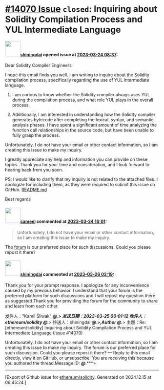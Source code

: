 # [\#14070 Issue](https://github.com/ethereum/solidity/issues/14070) `closed`: Inquiring about Solidity Compilation Process and YUL Intermediate Language

#### <img src="https://avatars.githubusercontent.com/u/48239622?u=919b1aeb625a8a5cd58548d45b0c59328f9d0f61&v=4" width="50">[shiningdai](https://github.com/shiningdai) opened issue at [2023-03-24 08:37](https://github.com/ethereum/solidity/issues/14070):

Dear Solidity Compiler Engineers

I hope this email finds you well. I am writing to inquire about the Solidity compilation process, specifically regarding the use of YUL intermediate language.

1.  I am curious to know whether the Solidity compiler always uses YUL during the compilation process, and what role YUL plays in the overall process.

 2.  Additionally, I am interested in understanding how the Solidity compiler generates bytecode after completing the lexical, syntax, and semantic analysis phases. I have spent a significant amount of time analyzing the function call relationships in the source code, but have been unable to fully grasp the process.

Unfortunately, I do not have your email or other contact information, so I am creating this issue to make my inquiry.

I greatly appreciate any help and information you can provide on these topics. Thank you for your time and consideration, and I look forward to hearing back from you soon.

PS: I would like to clarify that my inquiry is not related to the attached files. I apologize for including them, as they were required to submit this issue on GitHub.
[README.md](https://github.com/ethereum/solidity/files/11059994/README.md)


Best regards


#### <img src="https://avatars.githubusercontent.com/u/137030?v=4" width="50">[cameel](https://github.com/cameel) commented at [2023-03-24 16:01](https://github.com/ethereum/solidity/issues/14070#issuecomment-1483045192):

> Unfortunately, I do not have your email or other contact information, so I am creating this issue to make my inquiry.

The [forum](https://forum.soliditylang.org) is our preferred place for such discussions. Could you please repost it there?

#### <img src="https://avatars.githubusercontent.com/u/48239622?u=919b1aeb625a8a5cd58548d45b0c59328f9d0f61&v=4" width="50">[shiningdai](https://github.com/shiningdai) commented at [2023-03-26 02:19](https://github.com/ethereum/solidity/issues/14070#issuecomment-1483974539):


Thank you for your prompt response. I apologize for any inconvenience caused by my previous behavior. I understand that your forum is the preferred platform for such discussions and I will repost my question there as suggested.Thank you for providing the forum for the community to share and learn from each other.



发件人："Kamil Śliwak" ***@***.***>
发送日期：2023-03-25 00:01:12
收件人：ethereum/solidity ***@***.***>
抄送人：shiningdai ***@***.***>,Author ***@***.***>
主题：Re: [ethereum/solidity] Inquiring about Solidity Compilation Process and YUL Intermediate Language (Issue #14070)

Unfortunately, I do not have your email or other contact information, so I am creating this issue to make my inquiry.
The forum is our preferred place for such discussion. Could you please repost it there?
—
Reply to this email directly, view it on GitHub, or unsubscribe.
You are receiving this because you authored the thread.Message ID: ***@***.***>


-------------------------------------------------------------------------------



[Export of Github issue for [ethereum/solidity](https://github.com/ethereum/solidity). Generated on 2024.12.15 at 06:45:24.]
